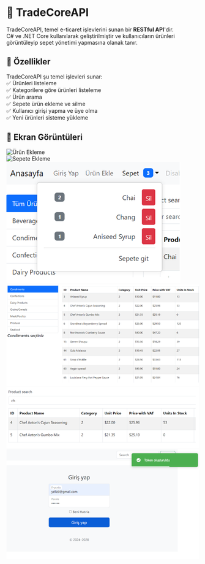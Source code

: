 # 🚀 TradeCoreAPI  

TradeCoreAPI, temel e-ticaret işlevlerini sunan bir **RESTful API**'dir.  
C# ve .NET Core kullanılarak geliştirilmiştir ve kullanıcıların ürünleri görüntüleyip sepet yönetimi yapmasına olanak tanır.  

## 📂 Özellikler  

TradeCoreAPI şu temel işlevleri sunar:  
✅ Ürünleri listeleme  
✅ Kategorilere göre ürünleri listeleme  
✅ Ürün arama  
✅ Sepete ürün ekleme ve silme  
✅ Kullanıcı girişi yapma ve üye olma  
✅ Yeni ürünleri sisteme yükleme  

## 📌 Ekran Görüntüleri  

![Ürün Ekleme](images/add_product.png)  
![Sepete Ekleme](images/add_to_basket.png)  
![Sepet](images/basket.png)  
![Kategoriler](images/categories.png)  
![Arama](images/search.png)  
![Giriş Yap](images/signIn.png)  
